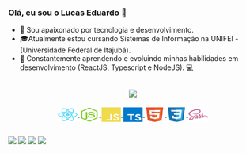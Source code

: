 ### Olá, eu sou o Lucas Eduardo 👋



- 🔭 Sou apaixonado por tecnologia e desenvolvimento. 
- 🎓Atualmente estou cursando Sistemas de Informação na UNIFEI - (Universidade Federal de Itajubá).
- 🌱 Constantemente aprendendo e evoluindo minhas habilidades em desenvolvimento (ReactJS, Typescript e NodeJS). 💻
  ##
<div align="center">
  <a href="https://github.com/LucasSiqueira1">
  <img height="180em" src="https://github-readme-stats.vercel.app/api/top-langs/?username=LucasSiqueira1&layout=compact&langs_count=7&theme=dracula"/>
</div>

  <div align="center"><br>
  <img align="center" alt="lucas-React" height="30" width="40" src="https://raw.githubusercontent.com/devicons/devicon/master/icons/react/react-original.svg">
  <img align="center" alt="lucas-NodeJs" height="30" width="40" src="https://raw.githubusercontent.com/devicons/devicon/master/icons/nodejs/nodejs-original.svg">
  <img align="center" alt="lucas-Js" height="30" width="40" src="https://raw.githubusercontent.com/devicons/devicon/master/icons/javascript/javascript-plain.svg">
  <img align="center" alt="lucas-Ts" height="30" width="40" src="https://raw.githubusercontent.com/devicons/devicon/master/icons/typescript/typescript-plain.svg">
  <img align="center" alt="lucas-HTML" height="30" width="40" src="https://raw.githubusercontent.com/devicons/devicon/master/icons/html5/html5-original.svg">
  <img align="center" alt="lucas-CSS" height="30" width="40" src="https://raw.githubusercontent.com/devicons/devicon/master/icons/css3/css3-original.svg">
  <img align="center" alt="lucas-CSS" height="30" width="40" src="https://raw.githubusercontent.com/devicons/devicon/master/icons/sass/sass-original.svg">
</div>

  ##
  
<div> 
  <a href="https://www.linkedin.com/in/lucas-siqueira28/" target="_blank"><img src="https://img.shields.io/badge/-LinkedIn-%230077B5?style=for-the-badge&logo=linkedin&logoColor=white" target="_blank"></a> 
  <a href = "mailto:lucasraz133@gmail.com"><img src="https://img.shields.io/badge/Gmail-D14836?style=for-the-badge&logo=gmail&logoColor=white" target="_blank"></a>
  <a href="mailto:lucas_siqueira28@outlook.com" target="_blank"><img src="https://img.shields.io/badge/Microsoft_Outlook-0078D4?style=for-the-badge&logo=microsoft-outlook&logoColor=white" target="_blank"></a>
  <a href="https://www.instagram.com/luks17z/" target="_blank"><img src="https://img.shields.io/badge/-Instagram-%23E4405F?style=for-the-badge&logo=instagram&logoColor=white" target="_blank"></a>
</div>
